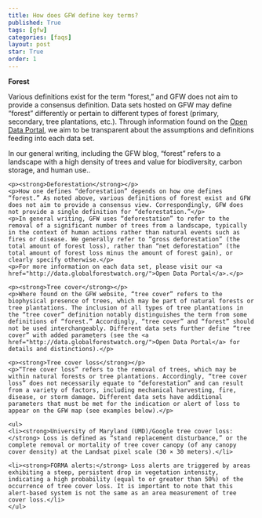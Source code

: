 ```yaml
---
title: How does GFW define key terms?
published: True
tags: [gfw]
categories: [faqs]
layout: post
star: True
order: 1
---
```


<div class="content">
	<p><strong>Forest</strong></p>
	<p>Various definitions exist for the term “forest,” and GFW does not aim to provide a consensus definition. Data sets hosted on GFW may define “forest” differently or pertain to different types of forest (primary, secondary, tree plantations, etc.). Through information found on the <a href="http://data.globalforestwatch.org/">Open Data Portal</a>, we aim to be transparent about the assumptions and definitions feeding into each data set.</p>
	<p>In our general writing, including the GFW blog, “forest” refers to a landscape with a high density of trees and value for biodiversity, carbon storage, and human use..</p>

	<p><strong>Deforestation</strong></p>
	<p>How one defines “deforestation” depends on how one defines “forest.” As noted above, various definitions of forest exist and GFW does not aim to provide a consensus view. Correspondingly, GFW does not provide a single definition for “deforestation.”</p>
	<p>In general writing, GFW uses “deforestation” to refer to the removal of a significant number of trees from a landscape, typically in the context of human actions rather than natural events such as fires or disease. We generally refer to “gross deforestation” (the total amount of forest loss), rather than “net deforestation” (the total amount of forest loss minus the amount of forest gain), or clearly specify otherwise.</p>
	<p>For more information on each data set, please visit our <a href="http://data.globalforestwatch.org/">Open Data Portal</a>.</p>

	<p><strong>Tree cover</strong></p>
	<p>Where found on the GFW website, “tree cover” refers to the biophysical presence of trees, which may be part of natural forests or tree plantations. The inclusion of all types of tree plantations in the “tree cover” definition notably distinguishes the term from some definitions of “forest.” Accordingly, “tree cover” and “forest” should not be used interchangeably. Different data sets further define “tree cover” with added parameters (see the <a href="http://data.globalforestwatch.org/">Open Data Portal</a> for details and distinctions).</p>

	<p><strong>Tree cover loss</strong></p>
	<p>“Tree cover loss” refers to the removal of trees, which may be within natural forests or tree plantations. Accordingly, “tree cover loss” does not necessarily equate to “deforestation” and can result from a variety of factors, including mechanical harvesting, fire, disease, or storm damage. Different data sets have additional parameters that must be met for the indication or alert of loss to appear on the GFW map (see examples below).</p>

	<ul>
	<li><strong>University of Maryland (UMD)/Google tree cover loss:</strong> Loss is defined as “stand replacement disturbance,” or the complete removal or mortality of tree cover canopy (of any canopy cover density) at the Landsat pixel scale (30 × 30 meters).</li>

	<li><strong>FORMA alerts:</strong> Loss alerts are triggered by areas exhibiting a steep, persistent drop in vegetation intensity, indicating a high probability (equal to or greater than 50%) of the occurrence of tree cover loss. It is important to note that this alert-based system is not the same as an area measurement of tree cover loss.</li>
	</ul>
</div>